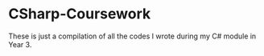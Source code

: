 # CSharp-Coursework
These is just a compilation of all the codes I wrote during my C# module in Year 3. 
